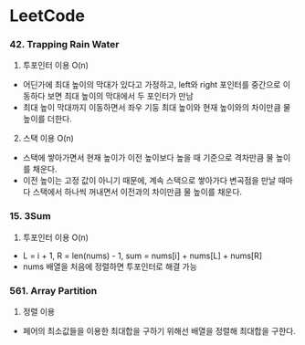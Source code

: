 # LeetCode
### 42. Trapping Rain Water
1. 투포인터 이용 O(n)
- 어딘가에 최대 높이의 막대가 있다고 가정하고, left와 right 포인터를 중간으로 이동하다 보면 최대 높이의 막대에서 두 포인터가 만남
- 최대 높이 막대까지 이동하면서 좌우 기둥 최대 높이와 현재 높이와의 차이만큼 물 높이를 더한다. 

2. 스택 이용 O(n)
- 스택에 쌓아가면서 현재 높이가 이전 높이보다 높을 때 기준으로 격차만큼 물 높이를 채운다.
- 이전 높이는 고정 값이 아니기 때문에, 계속 스택으로 쌓아가다 변곡점을 만날 때마다 스택에서 하나씩 꺼내면서 이전과의 차이만큼 물 높이를 채운다.

### 15. 3Sum
1. 투포인터 이용 O(n)
- L = i + 1, R = len(nums) - 1, sum = nums[i] + nums[L] + nums[R]
- nums 배열을 처음에 정렬하면 투포인터로 해결 가능

### 561. Array Partition
1. 정렬 이용
- 페어의 최소값들을 이용한 최대합을 구하기 위해선 배열을 정렬해 최대합을 구한다.
